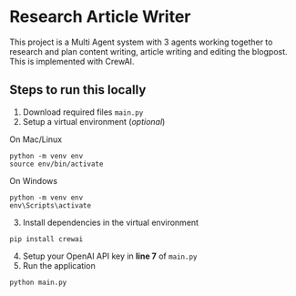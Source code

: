 # Research Article Writer

This project is a Multi Agent system with 3 agents working together to research and plan content writing, article writing and editing the blogpost. This is implemented with CrewAI.

## Steps to run this locally
1. Download required files `main.py`
2. Setup a virtual environment (*optional*)

On Mac/Linux
```
python -m venv env
source env/bin/activate
```

On Windows
```
python -m venv env
env\Scripts\activate
```
3. Install dependencies in the virtual environment
```
pip install crewai
```

4. Setup your OpenAI API key in **line 7** of `main.py`
5. Run the application
```
python main.py
```



